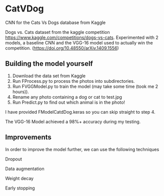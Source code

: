 # CatVDog
CNN for the Cats Vs Dogs database from Kaggle

Dogs vs. Cats dataset from the kaggle competition https://www.kaggle.com/competitions/dogs-vs-cats.
Experimented with 2 models, a baseline CNN and the VGG-16 model used to actually win the competition. (https://doi.org/10.48550/arXiv.1409.1556)



## Building the model yourself
1. Download the data set from Kaggle
2. Run FProcess.py to process the photos into subdirectories.
3. Run FVGGModel.py to train the model (may take some time (took me 2 hours)).
4. Rename any photo containing a dog or cat to test.jpg
5. Run Predict.py to find out which animal is in the photo!

I have provided FModelCatdDog.keras so you can skip straight to step 4.

The VGG-16 Model achieved a 98%+ accuracy during my testing.

## Improvements
In order to improve the model further, we can use the following techniques 

Dropout

Data augmentation

Weight decay

Early stopping
